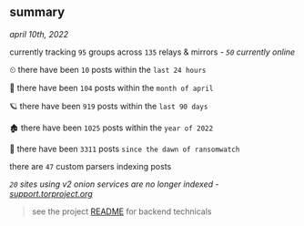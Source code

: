 
## summary
_april 10th, 2022_

currently tracking `95` groups across `135` relays & mirrors - _`50` currently online_

⏲ there have been `10` posts within the `last 24 hours`

🦈 there have been `104` posts within the `month of april`

🪐 there have been `919` posts within the `last 90 days`

🏚 there have been `1025` posts within the `year of 2022`

🦕 there have been `3311` posts `since the dawn of ransomwatch`

there are `47` custom parsers indexing posts

_`20` sites using v2 onion services are no longer indexed - [support.torproject.org](https://support.torproject.org/onionservices/v2-deprecation/)_

> see the project [README](https://github.com/thetanz/ransomwatch#ransomwatch--) for backend technicals
